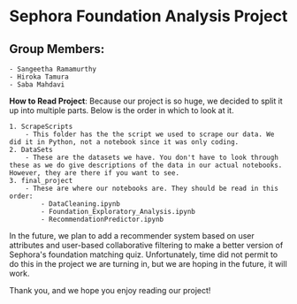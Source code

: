 # Sephora Foundation Analysis Project
## Group Members: 
    - Sangeetha Ramamurthy
    - Hiroka Tamura
    - Saba Mahdavi

**How to Read Project**: Because our project is so huge, we decided to split it up into multiple parts. Below is the order in which to look at it.

    1. ScrapeScripts
        - This folder has the the script we used to scrape our data. We did it in Python, not a notebook since it was only coding.
    2. DataSets
        - These are the datasets we have. You don't have to look through these as we do give descriptions of the data in our actual notebooks. However, they are there if you want to see.
    3. final_project
        - These are where our notebooks are. They should be read in this order: 
            - DataCleaning.ipynb
            - Foundation_Exploratory_Analysis.ipynb
            - RecommendationPredictor.ipynb

In the future, we plan to add a recommender system based on user attributes and user-based collaborative filtering to make a better version of Sephora's foundation matching quiz. Unfortunately, time did not permit to do this in the project we are turning in, but we are hoping in the future, it will work.

Thank you, and we hope you enjoy reading our project!
